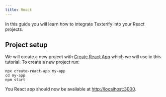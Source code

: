 ```yaml
---
title: React
---
```


In this guide you will learn how to integrate Texterify into your React projects.

## Project setup

We will create a new project with [Create React App](https://github.com/facebook/create-react-app) which we will use in this tutorial. To create a new project run:

```shell
npx create-react-app my-app
cd my-app
npm start
```

You React app should now be available at [http://localhost:3000](http://localhost:3000).

##
